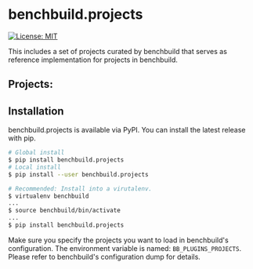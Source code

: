 # benchbuild.projects

[![License: MIT](https://img.shields.io/badge/License-MIT-yellow.svg)](https://opensource.org/licenses/MIT)

This includes a set of projects curated by benchbuild that serves as reference implementation for projects in benchbuild.

## Projects:

## Installation

benchbuild.projects is available via PyPI. You can install the latest release with pip.
```bash
# Global install
$ pip install benchbuild.projects
# Local install
$ pip install --user benchbuild.projects
```

```bash
# Recommended: Install into a virutalenv.
$ virtualenv benchbuild
...
$ source benchbuild/bin/activate
...
$ pip install benchbuild.projects
```

Make sure you specify the projects you want to load in benchbuild's configuration. The environment variable is named:
``BB_PLUGINS_PROJECTS``. Please refer to benchbuild's configuration dump for details.
